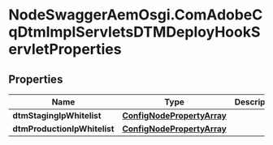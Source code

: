 # NodeSwaggerAemOsgi.ComAdobeCqDtmImplServletsDTMDeployHookServletProperties

## Properties
Name | Type | Description | Notes
------------ | ------------- | ------------- | -------------
**dtmStagingIpWhitelist** | [**ConfigNodePropertyArray**](ConfigNodePropertyArray.md) |  | [optional] 
**dtmProductionIpWhitelist** | [**ConfigNodePropertyArray**](ConfigNodePropertyArray.md) |  | [optional] 


